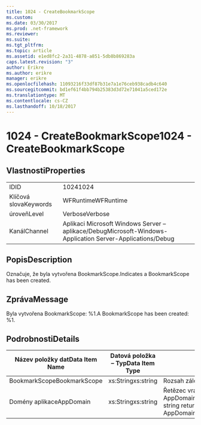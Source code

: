 ```yaml
---
title: 1024 - CreateBookmarkScope
ms.custom: 
ms.date: 03/30/2017
ms.prod: .net-framework
ms.reviewer: 
ms.suite: 
ms.tgt_pltfrm: 
ms.topic: article
ms.assetid: e1ed8fc2-2a31-4878-a851-5db8b869283a
caps.latest.revision: "3"
author: Erikre
ms.author: erikre
manager: erikre
ms.openlocfilehash: 11093216f33df87b31e7a1e76ceb938cadb4c640
ms.sourcegitcommit: bd1ef61f4bb794b25383d3d72e71041a5ced172e
ms.translationtype: MT
ms.contentlocale: cs-CZ
ms.lasthandoff: 10/18/2017
---
```

# <a name="1024---createbookmarkscope"></a><span data-ttu-id="b728e-102">1024 - CreateBookmarkScope</span><span class="sxs-lookup"><span data-stu-id="b728e-102">1024 - CreateBookmarkScope</span></span>
## <a name="properties"></a><span data-ttu-id="b728e-103">Vlastnosti</span><span class="sxs-lookup"><span data-stu-id="b728e-103">Properties</span></span>  
  
|||  
|-|-|  
|<span data-ttu-id="b728e-104">ID</span><span class="sxs-lookup"><span data-stu-id="b728e-104">ID</span></span>|<span data-ttu-id="b728e-105">1024</span><span class="sxs-lookup"><span data-stu-id="b728e-105">1024</span></span>|  
|<span data-ttu-id="b728e-106">Klíčová slova</span><span class="sxs-lookup"><span data-stu-id="b728e-106">Keywords</span></span>|<span data-ttu-id="b728e-107">WFRuntime</span><span class="sxs-lookup"><span data-stu-id="b728e-107">WFRuntime</span></span>|  
|<span data-ttu-id="b728e-108">úroveň</span><span class="sxs-lookup"><span data-stu-id="b728e-108">Level</span></span>|<span data-ttu-id="b728e-109">Verbose</span><span class="sxs-lookup"><span data-stu-id="b728e-109">Verbose</span></span>|  
|<span data-ttu-id="b728e-110">Kanál</span><span class="sxs-lookup"><span data-stu-id="b728e-110">Channel</span></span>|<span data-ttu-id="b728e-111">Aplikaci Microsoft Windows Server – aplikace/Debug</span><span class="sxs-lookup"><span data-stu-id="b728e-111">Microsoft-Windows-Application Server-Applications/Debug</span></span>|  
  
## <a name="description"></a><span data-ttu-id="b728e-112">Popis</span><span class="sxs-lookup"><span data-stu-id="b728e-112">Description</span></span>  
 <span data-ttu-id="b728e-113">Označuje, že byla vytvořena BookmarkScope.</span><span class="sxs-lookup"><span data-stu-id="b728e-113">Indicates a BookmarkScope has been created.</span></span>  
  
## <a name="message"></a><span data-ttu-id="b728e-114">Zpráva</span><span class="sxs-lookup"><span data-stu-id="b728e-114">Message</span></span>  
 <span data-ttu-id="b728e-115">Byla vytvořena BookmarkScope: %1.</span><span class="sxs-lookup"><span data-stu-id="b728e-115">A BookmarkScope has been created: %1.</span></span>  
  
## <a name="details"></a><span data-ttu-id="b728e-116">Podrobnosti</span><span class="sxs-lookup"><span data-stu-id="b728e-116">Details</span></span>  
  
|<span data-ttu-id="b728e-117">Název položky dat</span><span class="sxs-lookup"><span data-stu-id="b728e-117">Data Item Name</span></span>|<span data-ttu-id="b728e-118">Datová položka – Typ</span><span class="sxs-lookup"><span data-stu-id="b728e-118">Data Item Type</span></span>|<span data-ttu-id="b728e-119">Popis</span><span class="sxs-lookup"><span data-stu-id="b728e-119">Description</span></span>|  
|--------------------|--------------------|-----------------|  
|<span data-ttu-id="b728e-120">BookmarkScope</span><span class="sxs-lookup"><span data-stu-id="b728e-120">BookmarkScope</span></span>|<span data-ttu-id="b728e-121">xs:String</span><span class="sxs-lookup"><span data-stu-id="b728e-121">xs:string</span></span>|<span data-ttu-id="b728e-122">Rozsah záložky.</span><span class="sxs-lookup"><span data-stu-id="b728e-122">The scope of the bookmark.</span></span>|  
|<span data-ttu-id="b728e-123">Domény aplikace</span><span class="sxs-lookup"><span data-stu-id="b728e-123">AppDomain</span></span>|<span data-ttu-id="b728e-124">xs:String</span><span class="sxs-lookup"><span data-stu-id="b728e-124">xs:string</span></span>|<span data-ttu-id="b728e-125">Řetězec vrácený AppDomain.CurrentDomain.FriendlyName.</span><span class="sxs-lookup"><span data-stu-id="b728e-125">The string returned by AppDomain.CurrentDomain.FriendlyName.</span></span>|

